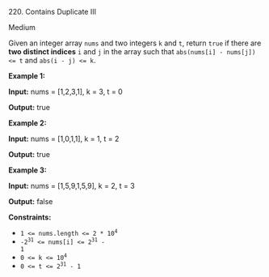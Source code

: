 220\. Contains Duplicate III

Medium

Given an integer array `nums` and two integers `k` and `t`, return `true` if there are **two distinct indices** `i` and `j` in the array such that `abs(nums[i] - nums[j]) <= t` and `abs(i - j) <= k`.

**Example 1:**

**Input:** nums = \[1,2,3,1\], k = 3, t = 0

**Output:** true 

**Example 2:**

**Input:** nums = \[1,0,1,1\], k = 1, t = 2

**Output:** true 

**Example 3:**

**Input:** nums = \[1,5,9,1,5,9\], k = 2, t = 3

**Output:** false 

**Constraints:**

*   <code>1 <= nums.length <= 2 * 10<sup>4</sup></code>
*   <code>-2<sup>31</sup> <= nums[i] <= 2<sup>31</sup> - 1</code>
*   <code>0 <= k <= 10<sup>4</sup></code>
*   <code>0 <= t <= 2<sup>31</sup> - 1</code>